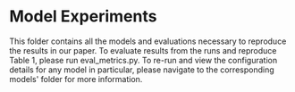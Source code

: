 # Model Experiments

This folder contains all the models and evaluations necessary to reproduce the results in our paper. To evaluate results from the runs and reproduce Table 1, please run eval_metrics.py. To re-run and view the configuration details for any model in particular, please navigate to the corresponding models' folder for more information.
